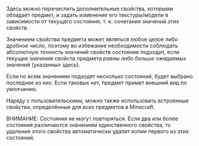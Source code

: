 Здесь можно перечислить дополнительные свойства, которыми обладает предмет, и задать изменение его текстуры/модели в зависимости от текущего состояния, т. е. сочетания значений этих свойств.

Значением свойства предмета может являться любое целое либо дробное число, поэтому во избежание необходимости соблюдать абсолютную точность значений свойств состояние подходит, если текущие значения свойств предмета _равны либо больше_ ожидаемых значений (указанных здесь).

Если по всем значениям подходят несколько состояний, будет выбрано последнее из них. Если таковых нет, предмет примет внешний вид по умолчанию.

Наряду с пользовательскими, можно также использовать встроенные свойства, определённые для всех предметов в Minecraft.

ВНИМАНИЕ: Состояния не могут повторяться. Если два или более состояния различаются значением единственного свойства, то удаление этого свойства автоматически удалит копии первого из этих состояний.